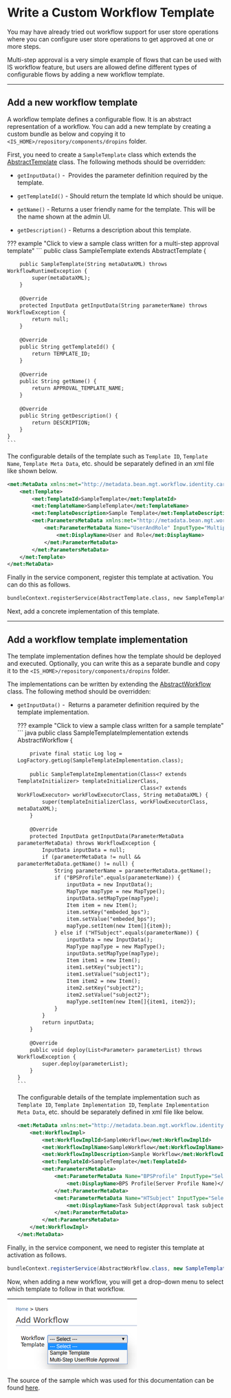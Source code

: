 # Write a Custom Workflow Template

You may have already tried out workflow support for user store operations where you can configure user store operations to get approved at one or more steps.

Multi-step approval is a very simple example of flows that can be used with IS workflow feature, but users are allowed define different types of configurable flows by adding a new workflow template.

---
  

## Add a new workflow template

A workflow template defines a configurable flow. It is an abstract representation of a workflow. You can add a new template by creating a custom bundle as below and copying it to `<IS_HOME>/repository/components/dropins` folder.   

First, you need to create a `SampleTemplate` class which extends the [AbstractTemplate](https://github.com/wso2/carbon-identity-framework/blob/master/components/workflow-mgt/org.wso2.carbon.identity.workflow.mgt/src/main/java/org/wso2/carbon/identity/workflow/mgt/template/AbstractTemplate.java) class. The following methods should be overridden:

-   `getInputData()` -  Provides the parameter definition required by the
    template.

-   `getTemplateId()` - Should return the template Id which should be
    unique.

-   `getName()` - Returns a user friendly name for the template. This will
    be the name shown at the admin UI.

-   `getDescription()` - Returns a description about this template.

??? example "Click to view a sample class written for a multi-step approval template"
    ```
    public class SampleTemplate extends AbstractTemplate {
    
        public SampleTemplate(String metaDataXML) throws WorkflowRuntimeException {
            super(metaDataXML);
        }
    
        @Override
        protected InputData getInputData(String parameterName) throws WorkflowException {
            return null;
        }
    
        @Override
        public String getTemplateId() {
            return TEMPLATE_ID;
        }
    
        @Override
        public String getName() {
            return APPROVAL_TEMPLATE_NAME;
        }
    
        @Override
        public String getDescription() {
            return DESCRIPTION;
        }
    }
    ```

The configurable details of the template such as `Template ID`, `Template Name`, `Template Meta Data`, etc. should be separately defined
in an xml file like shown below.   

``` xml
<met:MetaData xmlns:met="http://metadata.bean.mgt.workflow.identity.carbon.wso2.org">
    <met:Template>
        <met:TemplateId>SampleTemplate</met:TemplateId>
        <met:TemplateName>SampleTemplate</met:TemplateName>
        <met:TemplateDescription>Sample Template</met:TemplateDescription>
        <met:ParametersMetaData xmlns:met="http://metadata.bean.mgt.workflow.identity.carbon.wso2.org">
            <met:ParameterMetaData Name="UserAndRole" InputType="Multiple_Steps_User_Role" isRequired="true">
                <met:DisplayName>User and Role</met:DisplayName>
            </met:ParameterMetaData>
        </met:ParametersMetaData>
    </met:Template>
</met:MetaData>
```

Finally in the service component, register this template at activation. You can do this as follows. 

``` xml
bundleContext.registerService(AbstractTemplate.class, new SampleTemplate(readFileContent(Constants.TEMPLATE_PARAMETER_METADATA_FILE_NAME)), null);
```
  
Next, add a concrete implementation of this template.

----

## Add a workflow template implementation

The template implementation defines how the template should be deployed and executed. Optionally, you can write this as a separate bundle and
copy it to the `<IS_HOME>/repository/components/dropins` folder.

The implementations can be written by extending the [AbstractWorkflow](https://github.com/wso2/carbon-identity-framework/blob/master/components/workflow-mgt/org.wso2.carbon.identity.workflow.mgt/src/main/java/org/wso2/carbon/identity/workflow/mgt/workflow/AbstractWorkflow.java) class. The following method should be overridden:

-   `getInputData()` -  Returns a parameter definition required by the template implementation.

    ??? example "Click to view a sample class written for a sample template"
        ``` java
        public class SampleTemplateImplementation extends AbstractWorkflow {

            private final static Log log = LogFactory.getLog(SampleTemplateImplementation.class);

            public SampleTemplateImplementation(Class<? extends TemplateInitializer> templateInitializerClass,
                                                Class<? extends WorkFlowExecutor> workFlowExecutorClass, String metaDataXML) {
                super(templateInitializerClass, workFlowExecutorClass, metaDataXML);
            }

            @Override
            protected InputData getInputData(ParameterMetaData parameterMetaData) throws WorkflowException {
                InputData inputData = null;
                if (parameterMetaData != null && parameterMetaData.getName() != null) {
                    String parameterName = parameterMetaData.getName();
                    if ("BPSProfile".equals(parameterName)) {
                        inputData = new InputData();
                        MapType mapType = new MapType();
                        inputData.setMapType(mapType);
                        Item item = new Item();
                        item.setKey("embeded_bps");
                        item.setValue("embeded_bps");
                        mapType.setItem(new Item[]{item});
                    } else if ("HTSubject".equals(parameterName)) {
                        inputData = new InputData();
                        MapType mapType = new MapType();
                        inputData.setMapType(mapType);
                        Item item1 = new Item();
                        item1.setKey("subject1");
                        item1.setValue("subject1");
                        Item item2 = new Item();
                        item2.setKey("subject2");
                        item2.setValue("subject2");
                        mapType.setItem(new Item[]{item1, item2});
                    }
                }
                return inputData;
            }

            @Override
            public void deploy(List<Parameter> parameterList) throws WorkflowException {
                super.deploy(parameterList);
            }
        }
        ```

    The configurable details of the template implementation such as `Template ID`, `Template Implementation ID`, `Template Implementation Meta Data`, etc. should be separately defined in xml file like below.

    ``` xml
    <met:MetaData xmlns:met="http://metadata.bean.mgt.workflow.identity.carbon.wso2.org">
        <met:WorkflowImpl>
            <met:WorkflowImplId>SampleWorkflow</met:WorkflowImplId>
            <met:WorkflowImplName>SampleWorkflow</met:WorkflowImplName>
            <met:WorkflowImplDescription>Sample Workflow</met:WorkflowImplDescription>
            <met:TemplateId>SampleTemplate</met:TemplateId>
            <met:ParametersMetaData>
                <met:ParameterMetaData Name="BPSProfile" InputType="Select" isRequired="true" isInputDataRequired="true">
                    <met:DisplayName>BPS Profile(Server Profile Name)</met:DisplayName>
                </met:ParameterMetaData>
                <met:ParameterMetaData Name="HTSubject" InputType="Select" isRequired="true" isInputDataRequired="true">
                    <met:DisplayName>Task Subject(Approval task subject to display)</met:DisplayName>
                </met:ParameterMetaData>
            </met:ParametersMetaData>
        </met:WorkflowImpl>
    </met:MetaData>
    ```

Finally, in the service component, we need to register this template at activation as follows.

``` java
bundleContext.registerService(AbstractWorkflow.class, new SampleTemplateImplementation(BPELDeployer.class, RequestExecutor.class, readFileContent(Constants.WORKFLOW_IMPL_PARAMETER_METADATA_FILE_NAME)), null);
```

Now, when adding a new workflow, you will get a drop-down menu to select which template to follow in that workflow.

![Workflow template selection](../../../assets/img/extend/workflow-template-selection.png)

The source of the sample which was used for this documentation can be found [here](https://github.com/wso2/samples-is/tree/master/workflow/template/sample-template).
